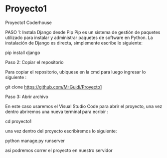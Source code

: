 # Proyecto1
Proyecto1 Coderhouse

PASO 1: Instala Django desde Pip
Pip es un sistema de gestión de paquetes utilizado para instalar y administrar paquetes de software en Python. La instalación de Django es directa, simplemente escribe lo siguiente:

  pip install django
  
  
  Paso 2: Copiar el repositorio
  
  Para copiar el repositorio, ubiquese en la cmd para luego ingresar lo siguiente :
  
  git clone https://github.com/M-Guidi/Proyecto1
  
 
 Paso 3: Abrir archivo
 
 En este caso usaremos el Visual Studio Code para abrir el proyecto, una vez dentro abriremos una nueva terminal para ecribir :
 
 cd proyecto1
 
 una vez dentro del proyecto escribiremos lo siguiente: 
 
 python manage.py runserver
 
 
 asi podremos correr el proyecto en nuestro servidor 
 
  
  
  
